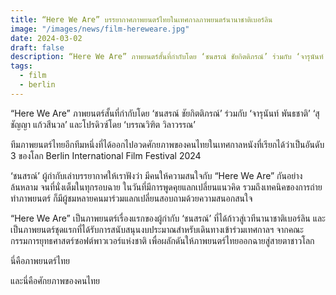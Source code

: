```yaml
---
title: “Here We Are” บรรยากาศภาพยนตร์ไทยในเทศกาลภาพยนตร์นานาชาติเบอร์ลิน
image: "/images/news/film-hereweare.jpg"
date: 2024-03-02
draft: false
description: “Here We Are” ภาพยนตร์สั้นที่กำกับโดย ‘ชนสรณ์ ชัยกิตติภรณ์’ ร่วมกับ ‘จารุนันท์ พันธชาติ’ ‘สุชัญญา แก้วสีนวล’ และโปรดิวซ์โดย ‘บรรณวิฑิต วิลาวรรณ’
tags:
  - film
  - berlin
---
```


“Here We Are” ภาพยนตร์สั้นที่กำกับโดย ‘ชนสรณ์ ชัยกิตติภรณ์’ ร่วมกับ ‘จารุนันท์ พันธชาติ’ ‘สุชัญญา แก้วสีนวล’ และโปรดิวซ์โดย ‘บรรณวิฑิต วิลาวรรณ’

ทีมภาพยนตร์ไทยอีกทีมหนึ่งที่ได้ออกไปอวดศักยภาพของคนไทยในเทศกาลหนังที่เรียกได้ว่าเป็นอันดับ 3 ของโลก Berlin International Film Festival 2024

‘ชนสรณ์’ ผู้กำกับเล่าบรรยากาศให้เราฟังว่า มีคนให้ความสนใจกับ “Here We Are” กันอย่างล้นหลาม จนที่นั่งเต็มในทุกรอบฉาย ในวันที่มีการพูดคุยแลกเปลี่ยนแนวคิด รวมถึงเทคนิคของการถ่ายทำภาพยนตร์ ก็มีผู้ชมหลายคนมาร่วมแลกเปลี่ยนสอบถามด้วยความสนอกสนใจ

“Here We Are” เป็นภาพยนตร์เรื่องแรกของผู้กำกับ ‘ชนสรณ์’ ที่ได้ก้าวสู่เวทีนานาชาติเบอร์ลิน และเป็นภาพยนตร์ชุดแรกที่ได้รับการสนับสนุนงบประมาณสำหรับเดินทางเข้าร่วมเทศกาลฯ จากคณะกรรมการยุทธศาสตร์ซอฟต์พาวเวอร์แห่งชาติ เพื่อผลักดันให้ภาพยนตร์ไทยออกฉายสู่สายตาชาวโลก

นี่คือภาพยนตร์ไทย 

และนี่คือศักยภาพของคนไทย